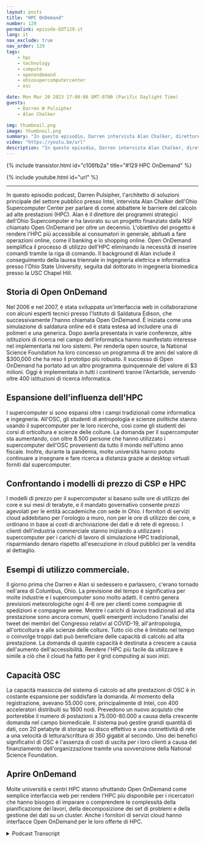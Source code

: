 ```yaml
---
layout: posts
title: "HPC OnDemand"
number: 129
permalink: episode-EDT129-it
lang: it
nav_exclude: true
nav_order: 129
tags:
    - hpc
    - technology
    - compute
    - openondemand
    - ohiosupercomputercenter
    - osc

date: Mon Mar 20 2023 17:00:00 GMT-0700 (Pacific Daylight Time)
guests:
    - Darren W Pulsipher
    - Alan Chalker

img: thumbnail.png
image: thumbnail.png
summary: "In questo episodio, Darren intervista Alan Chalker, direttore del programma strategico presso l'Ohio Super Computer Center, riguardo a Open OnDemand per cluster HPC in tutto il mondo."
video: "https://youtu.be/url"
description: "In questo episodio, Darren intervista Alan Chalker, direttore del programma strategico presso l'Ohio Super Computer Center, riguardo a Open OnDemand per cluster HPC in tutto il mondo."
---
```


<div>
{% include transistor.html id="c106fb2a" title="#129 HPC OnDemand" %}

{% include youtube.html id="url" %}
</div>

---

In questo episodio podcast, Darren Pulsipher, l'architetto di soluzioni principale del settore pubblico presso Intel, intervista Alan Chalker dell'Ohio Supercomputer Center per parlare di come abbattere le barriere del calcolo ad alte prestazioni (HPC). Alan è il direttore dei programmi strategici dell'Ohio Supercomputer e ha lavorato su un progetto finanziato dalla NSF chiamato Open OnDemand per oltre un decennio. L'obiettivo del progetto è rendere l'HPC più accessibile ai consumatori in generale, abituati a fare operazioni online, come il banking e lo shopping online. Open OnDemand semplifica il processo di utilizzo dell'HPC eliminando la necessità di inserire comandi tramite la riga di comando. Il background di Alan include il conseguimento della laurea triennale in ingegneria elettrica e informatica presso l'Ohio State University, seguita dal dottorato in ingegneria biomedica presso la USC Chapel Hill.

## Storia di Open OnDemand

Nel 2006 e nel 2007, è stata sviluppata un'interfaccia web in collaborazione con alcuni esperti tecnici presso l'Istituto di Saldatura Edison, che successivamente l'hanno chiamata Open OnDemand. È iniziata come una simulazione di saldatura online ed è stata estesa ad includere una di polimeri e una generica. Dopo averla presentata in varie conferenze, altre istituzioni di ricerca nel campo dell'informatica hanno manifestato interesse nel implementarla nei loro sistemi. Per renderla open source, la National Science Foundation ha loro concesso un programma di tre anni del valore di $300,000 che ha reso il prototipo più robusto. Il successo di Open OnDemand ha portato ad un altro programma quinquennale del valore di $3 milioni. Oggi è implementata in tutti i continenti tranne l'Antartide, servendo oltre 400 istituzioni di ricerca informatica.

## Espansione dell'influenza dell'HPC

I supercomputer si sono espansi oltre i campi tradizionali come informatica e ingegneria. All'OSC, gli studenti di antropologia e scienze politiche stanno usando il supercomputer per le loro ricerche, così come gli studenti dei corsi di orticoltura e scienze delle colture. La domanda per il supercomputer sta aumentando, con oltre 8.500 persone che hanno utilizzato i supercomputer dell'OSC provenienti da tutto il mondo nell'ultimo anno fiscale. Inoltre, durante la pandemia, molte università hanno potuto continuare a insegnare e fare ricerca a distanza grazie ai desktop virtuali forniti dal supercomputer.

## Confrontando i modelli di prezzo di CSP e HPC

I modelli di prezzo per il supercomputer si basano sulle ore di utilizzo dei core e sui mesi di terabyte, e il mandato governativo consente prezzi agevolati per le entità accademiche con sede in Ohio. I fornitori di servizi cloud addebitano per l'orologio a muro, non per le ore di utilizzo dei core, e ordinano in base ai costi di archiviazione dei dati e di rete di egresso. I clienti dell'industria commerciale stanno iniziando a utilizzare i supercomputer per i carichi di lavoro di simulazione HPC tradizionali, risparmiando denaro rispetto all'esecuzione in cloud pubblici per la vendita al dettaglio.

## Esempi di utilizzo commerciale.

Il giorno prima che Darren e Alan si sedessero e parlassero, c'erano tornado nell'area di Columbus, Ohio. La previsione del tempo è significativa per molte industrie e i supercomputer sono molto adatti. Il centro genera previsioni meteorologiche ogni 4-6 ore per clienti come compagnie di spedizioni e compagnie aeree. Mentre i carichi di lavoro tradizionali ad alta prestazione sono ancora comuni, quelli emergenti includono l'analisi dei tweet dei membri del Congresso relativi al COVID-19, all'antropologia, all'orticoltura e alle scienze delle colture. Tutto ciò che è limitato nel tempo o coinvolge troppi dati può beneficiare delle capacità di calcolo ad alta prestazione. La domanda di queste capacità è destinata a crescere a causa dell'aumento dell'accessibilità. Rendere l'HPC più facile da utilizzare è simile a ciò che il cloud ha fatto per il grid computing ai suoi inizi.

## Capacità OSC

La capacità massiccia del sistema di calcolo ad alte prestazioni di OSC è in costante espansione per soddisfare la domanda. Al momento della registrazione, avevano 55.000 core, principalmente di Intel, con 400 acceleratori distribuiti su 1600 nodi. Prevedono un nuovo acquisto che porterebbe il numero di postazioni a 75.000-80.000 a causa della crescente domanda nel campo biomedicale. Il sistema può gestire grandi quantità di dati, con 20 petabyte di storage su disco effettivo e una connettività di rete a una velocità di lettura/scrittura di 350 gigabit al secondo. Uno dei benefici significativi di OSC è l'assenza di costi di uscita per i loro clienti a causa del finanziamento dell'organizzazione tramite una sovvenzione della National Science Foundation.

## Aprire OnDemand

Molte università e centri HPC stanno sfruttando Open OnDemand come semplice interfaccia web per rendere l'HPC più disponibile per i ricercatori che hanno bisogno di imparare o comprendere le complessità della pianificazione dei lavori, della decomposizione dei set di problemi e della gestione dei dati su un cluster. Anche i fornitori di servizi cloud hanno interfacce Open OnDemand per le loro offerte di HPC.



<details>
<summary> Podcast Transcript </summary>

<p></p>

</details>
